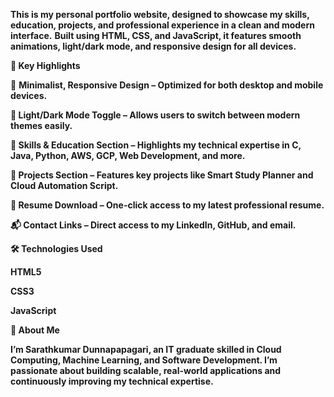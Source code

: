 **This is my personal portfolio website, designed to showcase my skills, education, projects, and professional experience in a clean and modern interface.**
**Built using HTML, CSS, and JavaScript, it features smooth animations, light/dark mode, and responsive design for all devices.**

**🚀 Key Highlights**

🎨 **Minimalist, Responsive Design – Optimized for both desktop and mobile devices.**

**🌙 Light/Dark Mode Toggle – Allows users to switch between modern themes easily.**

**🧠 Skills & Education Section – Highlights my technical expertise in C, Java, Python, AWS, GCP, Web Development, and more.**

**💼 Projects Section – Features key projects like Smart Study Planner and Cloud Automation Script.**

**📜 Resume Download – One-click access to my latest professional resume.**

**📬 Contact Links – Direct access to my LinkedIn, GitHub, and email.**

**🛠️ Technologies Used**

**HTML5**

**CSS3**

**JavaScript**

**💬 About Me**

**I’m Sarathkumar Dunnapapagari, an IT graduate skilled in Cloud Computing, Machine Learning, and Software Development. I’m passionate about building scalable, real-world applications and continuously improving my technical expertise.**
